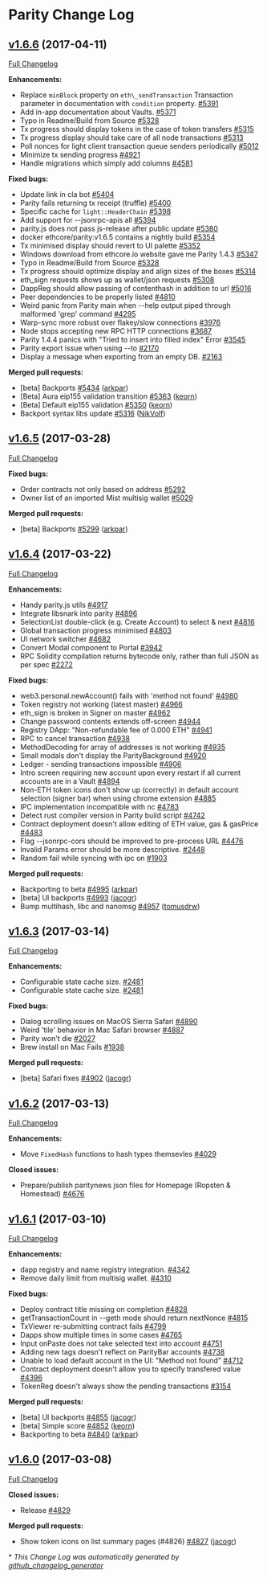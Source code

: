 # Parity Change Log

## [v1.6.6](https://github.com/paritytech/parity/releases/v1.6.6) (2017-04-11)
[Full Changelog](https://github.com/paritytech/parity/compare/v1.6.5...v1.6.6)

**Enhancements:**

- Replace `minBlock` property on `eth\_sendTransaction` Transaction parameter in documentation with `condition` property. [\#5391](https://github.com/paritytech/parity/issues/5391)
- Add in-app documentation about Vaults. [\#5371](https://github.com/paritytech/parity/issues/5371)
- Typo in Readme/Build from Source [\#5328](https://github.com/paritytech/parity/issues/5328)
- Tx progress should display tokens in the case of token transfers [\#5315](https://github.com/paritytech/parity/issues/5315)
- Tx progress display should take care of all node transactions [\#5313](https://github.com/paritytech/parity/issues/5313)
- Poll nonces for light client transaction queue senders periodically [\#5012](https://github.com/paritytech/parity/issues/5012)
- Minimize tx sending progress [\#4921](https://github.com/paritytech/parity/issues/4921)
- Handle migrations which simply add columns [\#4581](https://github.com/paritytech/parity/issues/4581)

**Fixed bugs:**

- Update link in cla bot [\#5404](https://github.com/paritytech/parity/issues/5404)
- Parity fails returning tx receipt \(truffle\) [\#5400](https://github.com/paritytech/parity/issues/5400)
- Specific cache for `light::HeaderChain` [\#5398](https://github.com/paritytech/parity/issues/5398)
- Add support for --jsonrpc-apis all [\#5394](https://github.com/paritytech/parity/issues/5394)
- parity.js does not pass js-release after public update [\#5380](https://github.com/paritytech/parity/issues/5380)
- docker ethcore/parity:v1.6.5 contains a nightly build [\#5354](https://github.com/paritytech/parity/issues/5354)
- Tx minimised display should revert to UI palette [\#5352](https://github.com/paritytech/parity/issues/5352)
- Windows download from ethcore.io website gave me Parity 1.4.3 [\#5347](https://github.com/paritytech/parity/issues/5347)
- Typo in Readme/Build from Source [\#5328](https://github.com/paritytech/parity/issues/5328)
- Tx progress should optimize display and align sizes of the boxes [\#5314](https://github.com/paritytech/parity/issues/5314)
- eth\_sign requests shows up as wallet/json requests [\#5308](https://github.com/paritytech/parity/issues/5308)
- DappReg should allow passing of contenthash in addition to url [\#5016](https://github.com/paritytech/parity/issues/5016)
- Peer dependencies to be properly listed [\#4810](https://github.com/paritytech/parity/issues/4810)
- Weird panic from Parity main when --help output piped through malformed 'grep' command [\#4295](https://github.com/paritytech/parity/issues/4295)
- Warp-sync more robust over flakey/slow connections [\#3976](https://github.com/paritytech/parity/issues/3976)
- Node stops accepting new RPC HTTP connections [\#3687](https://github.com/paritytech/parity/issues/3687)
- Parity 1.4.4 panics with "Tried to insert into filled index" Error [\#3545](https://github.com/paritytech/parity/issues/3545)
- Parity export issue when using  --to [\#2170](https://github.com/paritytech/parity/issues/2170)
- Display a message when exporting from an empty DB. [\#2163](https://github.com/paritytech/parity/issues/2163)

**Merged pull requests:**

- \[beta\] Backports [\#5434](https://github.com/paritytech/parity/pull/5434) ([arkpar](https://github.com/arkpar))
- \[Beta\] Aura eip155 validation transition [\#5363](https://github.com/paritytech/parity/pull/5363) ([keorn](https://github.com/keorn))
- \[Beta\] Default eip155 validation [\#5350](https://github.com/paritytech/parity/pull/5350) ([keorn](https://github.com/keorn))
- Backport syntax libs update [\#5316](https://github.com/paritytech/parity/pull/5316) ([NikVolf](https://github.com/NikVolf))

## [v1.6.5](https://github.com/paritytech/parity/releases/v1.6.5) (2017-03-28)
[Full Changelog](https://github.com/paritytech/parity/compare/v1.5.12...v1.6.5)

**Fixed bugs:**

- Order contracts not only based on address [\#5292](https://github.com/paritytech/parity/issues/5292)
- Owner list of an imported Mist multisig wallet [\#5029](https://github.com/paritytech/parity/issues/5029)

**Merged pull requests:**

- \[beta\] Backports [\#5299](https://github.com/paritytech/parity/pull/5299) ([arkpar](https://github.com/arkpar))

## [v1.6.4](https://github.com/paritytech/parity/releases/v1.6.4) (2017-03-22)
[Full Changelog](https://github.com/paritytech/parity/compare/v1.6.3...v1.6.4)

**Enhancements:**

- Handy parity.js utils [\#4917](https://github.com/paritytech/parity/issues/4917)
- Integrate libsnark into parity [\#4896](https://github.com/paritytech/parity/issues/4896)
- SelectionList double-click \(e.g. Create Account\) to select & next [\#4816](https://github.com/paritytech/parity/issues/4816)
- Global transaction progress minimised [\#4803](https://github.com/paritytech/parity/issues/4803)
- UI network switcher [\#4682](https://github.com/paritytech/parity/issues/4682)
- Convert Modal component to Portal [\#3942](https://github.com/paritytech/parity/issues/3942)
- RPC Solidity compilation returns bytecode only, rather than full JSON as per spec  [\#2272](https://github.com/paritytech/parity/issues/2272)

**Fixed bugs:**

- web3.personal.newAccount\(\) fails with 'method not found' [\#4980](https://github.com/paritytech/parity/issues/4980)
- Token registry not working \(latest master\) [\#4966](https://github.com/paritytech/parity/issues/4966)
- eth\_sign is broken in Signer on master [\#4962](https://github.com/paritytech/parity/issues/4962)
- Change password contents extends off-screen [\#4944](https://github.com/paritytech/parity/issues/4944)
- Registry DApp: "Non-refundable fee of 0.000 ETH" [\#4941](https://github.com/paritytech/parity/issues/4941)
- RPC to cancel transaction [\#4938](https://github.com/paritytech/parity/issues/4938)
- MethodDecoding for array of addresses is not working [\#4935](https://github.com/paritytech/parity/issues/4935)
- Small modals don't display the ParityBackground [\#4920](https://github.com/paritytech/parity/issues/4920)
- Ledger - sending transactions impossible [\#4906](https://github.com/paritytech/parity/issues/4906)
- Intro screen requiring new account upon every restart if all current accounts are in a Vault [\#4894](https://github.com/paritytech/parity/issues/4894)
- Non-ETH token icons don't show up \(correctly\) in default account selection \(signer bar\) when using chrome extension [\#4885](https://github.com/paritytech/parity/issues/4885)
- IPC implementation incompatible with nc [\#4783](https://github.com/paritytech/parity/issues/4783)
- Detect rust compiler version in Parity build script [\#4742](https://github.com/paritytech/parity/issues/4742)
- Contract deployment doesn't allow editing of ETH value, gas & gasPrice [\#4483](https://github.com/paritytech/parity/issues/4483)
- Flag --jsonrpc-cors should be improved to pre-process URL [\#4476](https://github.com/paritytech/parity/issues/4476)
- Invalid Params error should be more descriptive. [\#2448](https://github.com/paritytech/parity/issues/2448)
- Random fail while syncing with ipc on [\#1903](https://github.com/paritytech/parity/issues/1903)

**Merged pull requests:**

- Backporting to beta [\#4995](https://github.com/paritytech/parity/pull/4995) ([arkpar](https://github.com/arkpar))
- \[beta\] UI backports [\#4993](https://github.com/paritytech/parity/pull/4993) ([jacogr](https://github.com/jacogr))
- Bump multihash, libc and nanomsg [\#4957](https://github.com/paritytech/parity/pull/4957) ([tomusdrw](https://github.com/tomusdrw))

## [v1.6.3](https://github.com/paritytech/parity/releases/v1.6.3) (2017-03-14)
[Full Changelog](https://github.com/paritytech/parity/compare/v1.5.11...v1.6.3)

**Enhancements:**

- Configurable state cache size. [\#2481](https://github.com/paritytech/parity/issues/2481)
- Configurable state cache size. [\#2481](https://github.com/paritytech/parity/issues/2481)

**Fixed bugs:**

- Dialog scrolling issues on MacOS Sierra Safari [\#4890](https://github.com/paritytech/parity/issues/4890)
- Weird 'tile' behavior in Mac Safari browser [\#4887](https://github.com/paritytech/parity/issues/4887)
- Parity won't die [\#2027](https://github.com/paritytech/parity/issues/2027)
- Brew install on Mac Fails [\#1938](https://github.com/paritytech/parity/issues/1938)

**Merged pull requests:**

- \[beta\] Safari fixes [\#4902](https://github.com/paritytech/parity/pull/4902) ([jacogr](https://github.com/jacogr))

## [v1.6.2](https://github.com/paritytech/parity/releases/v1.6.2) (2017-03-13)
[Full Changelog](https://github.com/paritytech/parity/compare/v1.5.9...v1.6.2)

**Enhancements:**

- Move `FixedHash` functions to hash types themsevles [\#4029](https://github.com/paritytech/parity/issues/4029)

**Closed issues:**

- Prepare/publish paritynews json files for Homepage \(Ropsten & Homestead\) [\#4676](https://github.com/paritytech/parity/issues/4676)

## [v1.6.1](https://github.com/paritytech/parity/releases/v1.6.1) (2017-03-10)
[Full Changelog](https://github.com/paritytech/parity/compare/v1.6.0...v1.6.1)

**Enhancements:**

- dapp registry and name registry integration. [\#4342](https://github.com/paritytech/parity/issues/4342)
- Remove daily limit from multisig wallet. [\#4310](https://github.com/paritytech/parity/issues/4310)

**Fixed bugs:**

- Deploy contract title missing on completion [\#4828](https://github.com/paritytech/parity/issues/4828)
- getTransactionCount in --geth mode should return nextNonce [\#4815](https://github.com/paritytech/parity/issues/4815)
- TxViewer re-submitting contract fails [\#4799](https://github.com/paritytech/parity/issues/4799)
- Dapps show multiple times in some cases [\#4765](https://github.com/paritytech/parity/issues/4765)
- Input onPaste does not take selected text into account [\#4751](https://github.com/paritytech/parity/issues/4751)
- Adding new tags doesn't reflect on ParityBar accounts [\#4738](https://github.com/paritytech/parity/issues/4738)
- Unable to load default account in the UI: "Method not found" [\#4712](https://github.com/paritytech/parity/issues/4712)
- Contract deployment doesn't allow you to specify transfered value [\#4396](https://github.com/paritytech/parity/issues/4396)
- TokenReg doesn't always show the pending transactions [\#3154](https://github.com/paritytech/parity/issues/3154)

**Merged pull requests:**

- \[beta\] UI backports [\#4855](https://github.com/paritytech/parity/pull/4855) ([jacogr](https://github.com/jacogr))
- \[beta\] Simple score [\#4852](https://github.com/paritytech/parity/pull/4852) ([keorn](https://github.com/keorn))
- Backporting to beta [\#4840](https://github.com/paritytech/parity/pull/4840) ([arkpar](https://github.com/arkpar))

## [v1.6.0](https://github.com/paritytech/parity/releases/v1.6.0) (2017-03-08)
[Full Changelog](https://github.com/paritytech/parity/compare/v1.5.8...v1.6.0)

**Closed issues:**

- Release [\#4829](https://github.com/paritytech/parity/issues/4829)

**Merged pull requests:**

- Show token icons on list summary pages \(\#4826\) [\#4827](https://github.com/paritytech/parity/pull/4827) ([jacogr](https://github.com/jacogr))



\* *This Change Log was automatically generated by [github_changelog_generator](https://github.com/skywinder/Github-Changelog-Generator)*